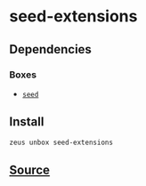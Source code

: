 
seed-extensions 
====================




## Dependencies
### Boxes
* [`seed`](seed.md)




## Install
```bash
zeus unbox seed-extensions
```







## [Source](https://github.com/liquidapps-io/zeus-sdk/tree/master/boxes/groups/seeds/seed-extensions)
